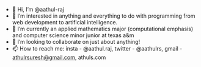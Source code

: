 - 👋 Hi, I’m @aathul-raj
- 👀 I’m interested in anything and everything to do with programming from web development to artificial intelligence.
- 🌱 I’m currently an applied mathematics major (computational emphasis) and computer science minor junior at texas a&m 
- 💞️ I’m looking to collaborate on just about anything!
- 📫 How to reach me: insta - @aathul.raj, twitter - @aathulrs, gmail - athulrsuresh@gmail.com, athuls.com

<!---
aathul-raj/aathul-raj is a ✨ special ✨ repository because its `README.md` (this file) appears on your GitHub profile.
You can click the Preview link to take a look at your changes.
--->
